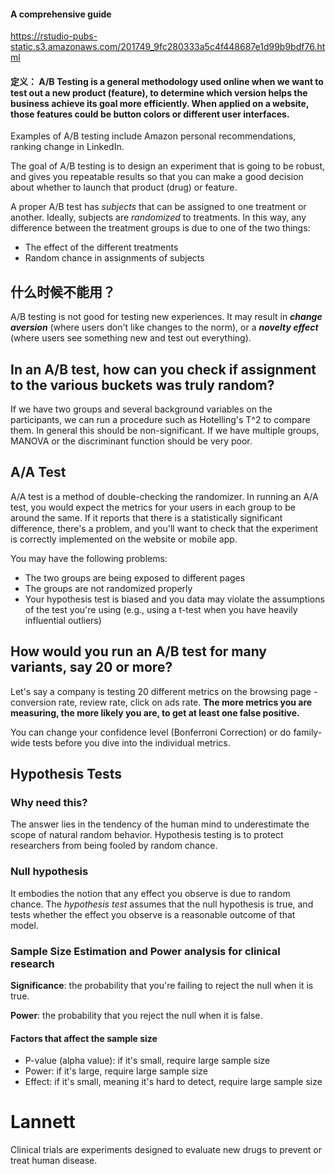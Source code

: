 #### A comprehensive guide
https://rstudio-pubs-static.s3.amazonaws.com/201749_9fc280333a5c4f448687e1d99b9bdf76.html

#### 定义： A/B Testing is a general methodology used online when we want to test out a new product (feature), to determine which version helps the business achieve its goal more efficiently. When applied on a website, those features could be button colors or different user interfaces.

Examples of A/B testing include Amazon personal recommendations, ranking change in LinkedIn.

The goal of A/B testing is to design an experiment that is going to be robust, and gives you repeatable results so that you can make a good decision about whether to launch that product (drug) or feature.

A proper A/B test has *subjects* that can be assigned to one treatment or another. Ideally, subjects are *randomized* to treatments. In this way, any difference between the treatment groups is due to one of the two things:
- The effect of the different treatments
- Random chance in assignments of subjects

## 什么时候不能用？
A/B testing is not good for testing new experiences. It may result in ***change aversion*** (where users don't like changes to the norm), or a ***novelty effect*** (where users see something new and test out everything).

## In an A/B test, how can you check if assignment to the various buckets was truly random?
If we have two groups and several background variables on the participants, we can run a procedure such as Hotelling's T^2 to compare them. In general this should be non-significant. If we have multiple groups, MANOVA or the discriminant function should be very poor.

## A/A Test
A/A test is a method of double-checking the randomizer. In running an A/A test, you would expect the metrics for your users in each group to be around the same. If it reports that there is a statistically significant difference, there's a problem, and you'll want to check that the experiment is correctly implemented on the website or mobile app.

You may have the following problems:
- The two groups are being exposed to different pages
- The groups are not randomized properly
- Your hypothesis test is biased and you data may violate the assumptions of the test you're using (e.g., using a t-test when you have heavily influential outliers)

## How would you run an A/B test for many variants, say 20 or more?
Let's say a company is testing 20 different metrics on the browsing page - conversion rate, review rate, click on ads rate. **The more metrics you are measuring, the more likely you are, to get at least one false positive.**

You can change your confidence level (Bonferroni Correction) or do family-wide tests before you dive into the individual metrics.

## Hypothesis Tests
### Why need this?
The answer lies in the tendency of the human mind to underestimate the scope of natural random behavior. Hypothesis testing is to protect researchers from being fooled by random chance.

### Null hypothesis
It embodies the notion that any effect you observe is due to random chance. The *hypothesis test* assumes that the null hypothesis is true, and tests whether the effect you observe is a reasonable outcome of that model.

### Sample Size Estimation and Power analysis for clinical research
**Significance**: the probability that you're failing to reject the null when it is true.

**Power**: the probability that you reject the null when it is false.

#### Factors that affect the sample size
- P-value (alpha value): if it's small, require large sample size
- Power: if it's large, require large sample size
- Effect: if it's small, meaning it's hard to detect, require large sample size

# Lannett
Clinical trials are experiments designed to evaluate new drugs to prevent or treat human disease.
